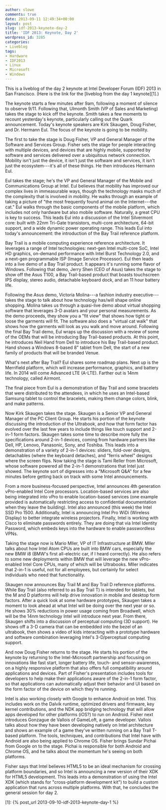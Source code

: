 ```yaml
---
author: slowe
comments: true
date: 2013-09-11 12:49:34+00:00
layout: post
slug: idf-2013-keynote-day-2
title: 'IDF 2013: Keynote, Day 2'
wordpress_id: 3285
categories:
- Liveblog
tags:
- Hardware
- IDF2013
- Linux
- Microsoft
- Windows
---
```


This is a liveblog of the day 2 keynote at Intel Developer Forum (IDF) 2013 in San Francisco. (Here is the link for the [liveblog from the day 1 keynote][1].)

The keynote starts a few minutes after 9am, following a moment of silence to observe 9/11. Following that, Ulmonth Smith (VP of Sales and Marketing) takes the stage to kick off the keynote. Smith takes a few moments to recount yesterday's keynote, particularly calling out the Quark announcement. Today's keynote speakers are Kirk Skaugen, Doug Fisher, and Dr. Hermann Eul. The focus of the keynote is going to be mobility.

The first to take the stage is Doug Fisher, VP and General Manager of the Software and Services Group. Fisher sets the stage for people interacting with multiple devices, and devices that are highly mobile, supported by software and services delivered over a ubiquitous network connection. Mobility isn't just the device, it isn't just the software and services, it isn't just the ecosystem---it's all of these things. He then introduces Hermann Eul.

Eul takes the stage; he's the VP and General Manager of the Mobile and Communications Group at Intel. Eul believes that mobility has improved our complex lives in immeasurable ways, though the technology masks much of the complexity that is involved in mobility. He walks through an example of taking a picture of "the most frequently found animal on the Internet---the cat." Eul walks through the basic components of the mobile platform, which includes not only hardware but also mobile software. Naturally, a great CPU is key to success. This leads Eul into a discussion of the Intel Silvermont core: built with 22nm Tri-Gate transistors, multi-core architecture, 64-bit support, and a wide dynamic power operating range. This leads Eul into today's announcement: the introduction of the Bay Trail reference platform.

Bay Trail is a mobile computing experience reference architecture. It leverages a range of Intel technologies: next-gen Intel multi-core SoC, Intel HD graphics, on-demand performance with Intel Burst Technology 2.0, and a next-gen programmable ISP (Image Service Processor). Eul then leads into a live demo of a Bay Trail product. It appears it's running some flavor of Windows. Following that demo, Jerry Shen (CEO of Asus) takes the stage to show off the Asus T100, a Bay Trail-based product that boasts touchscreen IPS display, stereo audio, detachable keyboard dock, and an 11 hour battery life.

Following the Asus demo, Victoria Molina---a fashion industry executive---takes the stage to talk about how technology has/will shape online shopping. Molina takes us through a quasi-live demo about virtual shopping software that leverages 3-D avatars and your personal measurements. As the demo proceeds, they show you a "fit view" that shows how tight or loose the garments will fit. The software also does a "virtual cat walk" that shows how the garments will look as you walk and move around. Following the final Bay Trail demo, Eul wraps up the discussion with a review of some of the OEMs that will be introducing Bay Trail-based products. At this point, he introduces Neil Hand from Dell to introduce his Bay Trail-based product. Hand shows a Windows 8-based 8" tablet from Dell, the start of a new family of products that will be branded Venue.

What's next after Bay Trail? Eul shares some roadmap plans. Next up is the Merrifield platform, which will increase performance, graphics, and battery life. In 2014 will come Advanced LTE (A-LTE). Farther out is 14nm technology, called Airmont.

The final piece from Eul is a demonstration of Bay Trail and some bracelets that were distributed to the attendees, in which he uses an Intel-based Samsung tablet to control the bracelets, making them change colors, blink, and make patterns.

Now Kirk Skaugen takes the stage. Skaugen is a Senior VP and General Manager of the PC Client Group. He starts his portion of the keynote discussing the introduction of the Ultrabook, and how that form factor has evolved over the last few years to include things like touch support and 2-in-1 form factors. Skaugen takes some time to describe more fully the specifications around 2-in-1 devices, coming from hardware partners like Dell, HP, Lenovo, Panasonic, Sony, and Toshiba. This leads into a demonstration of a variety of 2-in-1 devices: sliders, fold-over designs, detachables (where the keyboard detaches), and "ferris wheel" designs where the screen flips. Now taking the stage is Tami Reller from Microsoft, whose software powered all the 2-in-1 demonstrations that Intel just showed. The keynote sort of digresses into a "Microsoft Q&A" for a few minutes before getting back on track with some Intel announcements.

From a more business-focused perspective, Intel announces 4th generation vPro-enabled Intel Core processors. Location-based services are also being integrated into vPro to enable location-based services (one example provided is automatically restricting access to confidential documentation when they leave the building). Intel also announced (this week) the Intel SSD Pro 1500. Additionally, Intel is announcing Intel Pro WiDi (Wireless Display) to better integrate wireless projectors. Finally, Intel is working with Cisco to eliminate passwords entirely. They are doing that via Intel Identity Password, which embeds keys into the hardware to enable passwordless VPNs.

Taking the stage now is Mario Mller, VP of IT Infrastructure at BMW. Mller talks about how Intel Atom CPUs are built into BMW cars, especially the new BMW i8 (BMW's first all-electric car, if I heard correctly). He also refers to some new deployments within BMW that will leverage the new vPro-enabled Intel Core CPUs, many of which will be Ultrabooks. Mller indicates that 2-in-1 is useful, not for all employees, but certainly for select individuals who need that functionality.

Skaugen now announces Bay Trail M and Bay Trail D reference platforms. While Bay Trail (also referred to as Bay Trail T) is intended for tablets, but the M and D platforms will help drive innovation in mobile and desktop form factors. After a quick look at some hardware prototypes, Skaugen takes a moment to look ahead at what Intel will be doing over the next year or so. He shows 30% reductions in power usage coming from Broadwell, which will be the 14nm technology Intel will introduce next year. From there, Skaugen shifts into a discussion of perceptual computing (3D support). He shows off a 3-D camera that can be embedded into the bezel of an ultrabook, then shows a video of kids interacting with a prototype hardware and software combination leveraging Intel's 3-D/perceptual computing support.

And now Doug Fisher returns to the stage. He starts his portion of the keynote by returning to the Intel-Microsoft partnership and focusing on innovations like fast start, longer battery life, touch- and sensor-awareness, on a highly responsive platform that also offers full compatibility around applications and devices. Part of Fisher's presentation includes tools for developers to help make their applications aware of the 2-in-1 form factor, so that applications can automatically adjust their behavior and UI based on the form factor of the device on which they're running.

Intel is also working closely with Google to enhance Android on Intel. This includes work on the Dalvik runtime, optimized drivers and firmware, key kernel contributions, and the NDK app bridging technology that will allow apps developed for other platforms (iOS?) to run on Android. Fisher next introduces Gonzague de Vallois of GameLoft, a game developer. Vallois talks about how they have been developing natively on Intel architecture and shows an example of a game they've written running on a Bay Trail T-based platform. The tools, techniques, and contributions that Intel have with Android are also being applied to Chrome OS. Fisher brings Sundar Pichai from Google on to the stage. Pichai is responsible for both Android and Chrome OS, and he talks about the momentum he's seeing on both platforms.

Fisher says that Intel believes HTML5 to be an ideal mechanism for crossing platform boundaries, and so Intel is announcing a new version of their XDK for HTML5 development. This leads into a demonstration of using the Intel XDK (which stands for "cross-platform development kit") to build a custom application that runs across multiple platforms. With that, he concludes the general session for day 2.

[1]: {% post_url 2013-09-10-idf-2013-keynote-day-1 %}
